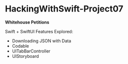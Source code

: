 # HackingWithSwift-Project07
<b>Whitehouse Petitions</b>

<p>Swift + SwiftUI Features Explored:<p>
<ul>
  <li>Downloading JSON with Data</li>
  <li>Codable</li>
  <li>UITabBarController</li>
  <li>UIStoryboard</li>
</ul>
